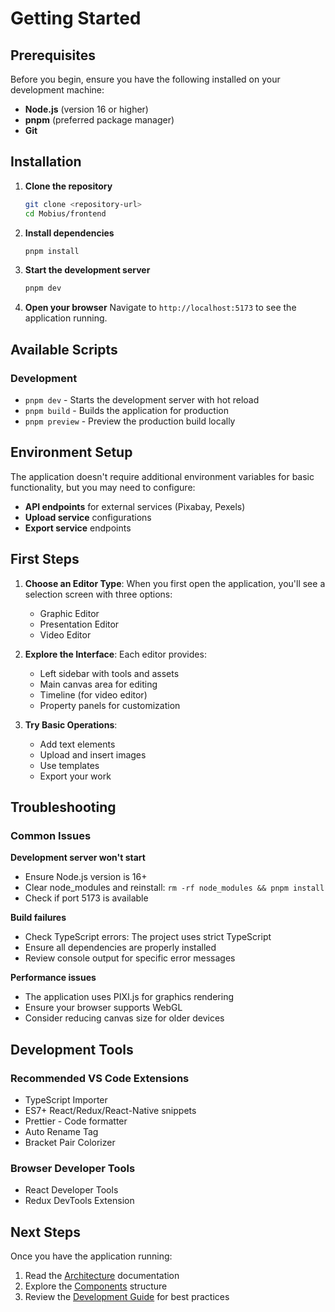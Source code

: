 # Getting Started

## Prerequisites

Before you begin, ensure you have the following installed on your development machine:

- **Node.js** (version 16 or higher)
- **pnpm** (preferred package manager)
- **Git**

## Installation

1. **Clone the repository**
   ```bash
   git clone <repository-url>
   cd Mobius/frontend
   ```

2. **Install dependencies**
   ```bash
   pnpm install
   ```

3. **Start the development server**
   ```bash
   pnpm dev
   ```

4. **Open your browser**
   Navigate to `http://localhost:5173` to see the application running.

## Available Scripts

### Development
- `pnpm dev` - Starts the development server with hot reload
- `pnpm build` - Builds the application for production
- `pnpm preview` - Preview the production build locally

## Environment Setup

The application doesn't require additional environment variables for basic functionality, but you may need to configure:

- **API endpoints** for external services (Pixabay, Pexels)
- **Upload service** configurations
- **Export service** endpoints

## First Steps

1. **Choose an Editor Type**: When you first open the application, you'll see a selection screen with three options:
   - Graphic Editor
   - Presentation Editor  
   - Video Editor

2. **Explore the Interface**: Each editor provides:
   - Left sidebar with tools and assets
   - Main canvas area for editing
   - Timeline (for video editor)
   - Property panels for customization

3. **Try Basic Operations**:
   - Add text elements
   - Upload and insert images
   - Use templates
   - Export your work

## Troubleshooting

### Common Issues

**Development server won't start**
- Ensure Node.js version is 16+
- Clear node_modules and reinstall: `rm -rf node_modules && pnpm install`
- Check if port 5173 is available

**Build failures**
- Check TypeScript errors: The project uses strict TypeScript
- Ensure all dependencies are properly installed
- Review console output for specific error messages

**Performance issues**
- The application uses PIXI.js for graphics rendering
- Ensure your browser supports WebGL
- Consider reducing canvas size for older devices

## Development Tools

### Recommended VS Code Extensions
- TypeScript Importer
- ES7+ React/Redux/React-Native snippets
- Prettier - Code formatter
- Auto Rename Tag
- Bracket Pair Colorizer

### Browser Developer Tools
- React Developer Tools
- Redux DevTools Extension

## Next Steps

Once you have the application running:
1. Read the [Architecture](./architecture.md) documentation
2. Explore the [Components](./components/README.md) structure
3. Review the [Development Guide](./development-guide.md) for best practices
